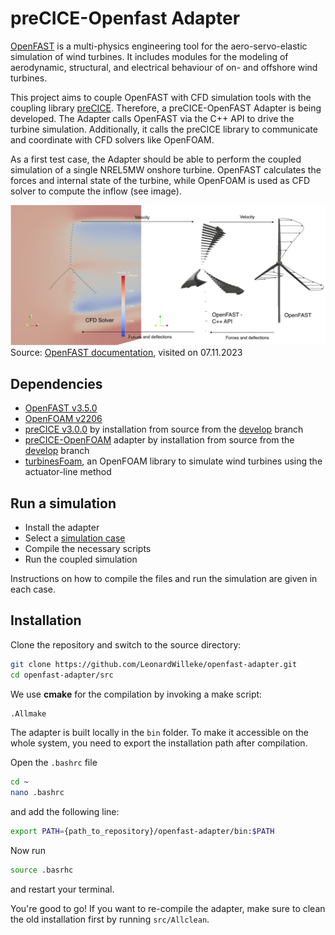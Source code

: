 # preCICE-Openfast Adapter

[OpenFAST](https://openfast.readthedocs.io/en/dev/index.html) is a multi-physics engineering tool for the aero-servo-elastic simulation of wind turbines. It includes modules for the modeling of aerodynamic, structural, and electrical behaviour of on- and offshore wind turbines.

This project aims to couple OpenFAST with CFD simulation tools with the coupling library [preCICE](https://precice.org/). Therefore, a preCICE-OpenFAST Adapter is being developed. The Adapter calls OpenFAST via the C++ API to drive the turbine simulation. Additionally, it calls the preCICE library to communicate and coordinate with CFD solvers like OpenFOAM.

As a first test case, the Adapter should be able to perform the coupled simulation of a single NREL5MW onshore turbine. OpenFAST calculates the forces and internal state of the turbine, while OpenFOAM is used as CFD solver to compute the inflow (see image).

![img](images/openfast-coupling-scheme.png)
Source: [OpenFAST documentation](https://ganesh-openfast.readthedocs.io/en/latest/_images/actuatorLine_illustrationViz.pdf), visited on 07.11.2023

## Dependencies

- [OpenFAST v3.5.0](https://openfast.readthedocs.io/en/main/source/install/index.html)
- [OpenFOAM v2206](https://www.openfoam.com/news/main-news/openfoam-v2206)
- [preCICE v3.0.0](https://precice.org/installation-overview.html) by installation from source from the [develop](https://github.com/precice/precice) branch
- [preCICE-OpenFOAM](https://precice.org/adapter-openfoam-get.html) adapter by installation from source from the [develop](https://github.com/precice/openfoam-adapter) branch
- [turbinesFoam](https://github.com/turbinesFoam/turbinesFoam), an OpenFOAM library to simulate wind turbines using the actuator-line method

## Run a simulation

- Install the adapter
- Select a [simulation case](https://github.com/LeonardWilleke/openfast-adapter/tree/main/cases)
- Compile the necessary scripts
- Run the coupled simulation

Instructions on how to compile the files and run the simulation are given in each case.

## Installation

Clone the repository and switch to the source directory:

```bash
git clone https://github.com/LeonardWilleke/openfast-adapter.git
cd openfast-adapter/src
```

We use **cmake** for the compilation by invoking a make script:

```bash
.Allmake
```

The adapter is built locally in the `bin` folder. To make it accessible on the whole system, you need to export the installation path after compilation.

Open the `.bashrc` file

```bash
cd ~
nano .bashrc
```

and add the following line:

```bash
export PATH={path_to_repository}/openfast-adapter/bin:$PATH
```

Now run

```bash
source .basrhc
```

and restart your terminal.

You're good to go! If you want to re-compile the adapter, make sure to clean the old installation first by running `src/Allclean`.
